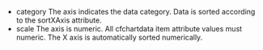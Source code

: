
- category 
The axis indicates the data category. Data is sorted according to the sortXAxis attribute.
- scale The axis is numeric. All cfchartdata item attribute values must numeric. 
The X axis is automatically sorted numerically.